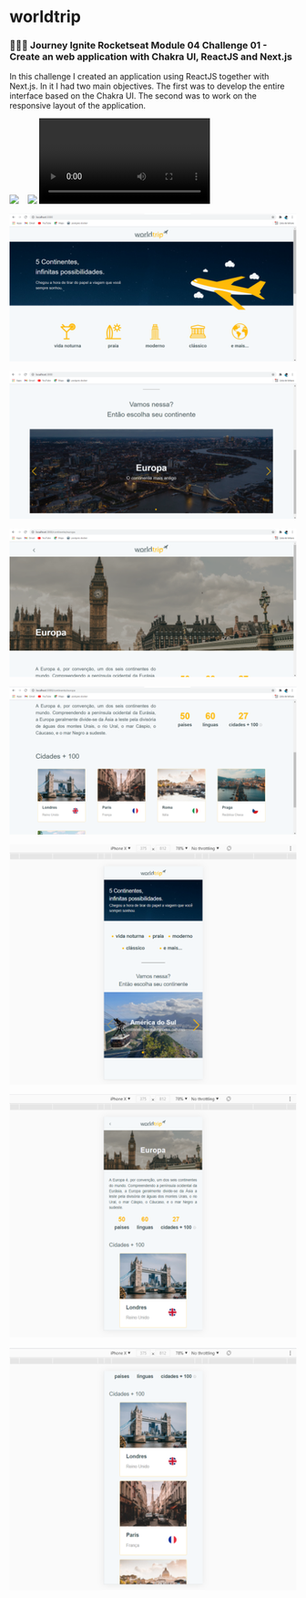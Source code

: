 
# worldtrip
### 👩🏾‍🚀 Journey Ignite Rocketseat Module 04 Challenge 01 - Create an web application with Chakra UI, ReactJS and Next.js

<p>
In this challenge I created an application using ReactJS together with Next.js.
In it I had two main objectives.
The first was to develop the entire interface based on the Chakra UI. The second was to work on the responsive layout of the application.
</p>

![](gif1.gif) _&nbsp;&nbsp;_ ![](gif2.gif) 
![](video.mp4)
</br>

![](img1.png)

![](img2.png) 

![](img3.png)

![](img4.png) 

![](img-cel-1.png)
</br>

![](img-cel-2.png)
</br>

![](img-cel-3.png)
